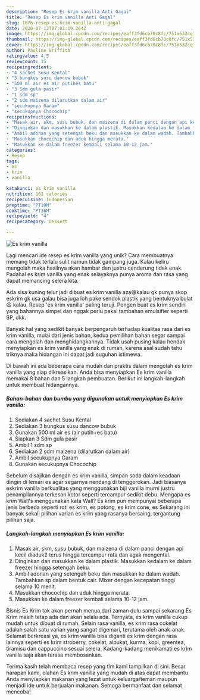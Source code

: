 ```yaml
---
description: "Resep Es krim vanilla Anti Gagal"
title: "Resep Es krim vanilla Anti Gagal"
slug: 1676-resep-es-krim-vanilla-anti-gagal
date: 2020-07-12T07:02:19.264Z
image: https://img-global.cpcdn.com/recipes/eaff3fd6cb70c8fc/751x532cq70/es-krim-vanilla-foto-resep-utama.jpg
thumbnail: https://img-global.cpcdn.com/recipes/eaff3fd6cb70c8fc/751x532cq70/es-krim-vanilla-foto-resep-utama.jpg
cover: https://img-global.cpcdn.com/recipes/eaff3fd6cb70c8fc/751x532cq70/es-krim-vanilla-foto-resep-utama.jpg
author: Pauline Griffith
ratingvalue: 4.5
reviewcount: 15
recipeingredient:
- "4 sachet Susu Kental"
- "3 bungkus susu dancow bubuk"
- "500 ml air es air putihes batu"
- "3 Sdm gula pasir"
- "1 sdm sp"
- "2 sdm maizena dilarutkan dalam air"
- "secukupnya Garam"
- "secukupnya Chocochip"
recipeinstructions:
- "Masak air, skm, susu bubuk, dan maizena di dalam panci dengan api kecil diaduk2 terus hingga tercampur rata dan agak mengental."
- "Dinginkan dan masukkan ke dalam plastik. Masukkan kedalam ke dalam freezer hingga setengah beku."
- "Ambil adonan yang setengah beku dan masukkan ke dalam wadah. Tambahkan sp dalam bentuk cair. Mixer dengan kecepatan tinggi selama 10 menit."
- "Masukkan chocochip dan aduk hingga merata."
- "Masukkan ke dalam freezer kembali selama 10-12 jam."
categories:
- Resep
tags:
- es
- krim
- vanilla

katakunci: es krim vanilla 
nutrition: 161 calories
recipecuisine: Indonesian
preptime: "PT10M"
cooktime: "PT36M"
recipeyield: "4"
recipecategory: Dessert

---
```



![Es krim vanilla](https://img-global.cpcdn.com/recipes/eaff3fd6cb70c8fc/751x532cq70/es-krim-vanilla-foto-resep-utama.jpg)

Lagi mencari ide resep es krim vanilla yang unik? Cara membuatnya memang tidak terlalu sulit namun tidak gampang juga. Kalau keliru mengolah maka hasilnya akan hambar dan justru cenderung tidak enak. Padahal es krim vanilla yang enak selayaknya punya aroma dan rasa yang dapat memancing selera kita.

Ada sisa kuning telur jadi dibuat es krim vanilla aza😄kalau gk punya skop eskrim gk usa galau bisa juga loh pake sendok plastik yang bentuknya bulat😆 kalau. Resep &#39;es krim vanilla&#39; paling teruji. Pengen buat es krim sendiri yang bahannya simpel dan nggak perlu pakai tambahan emulsifier seperti SP, dkk.

Banyak hal yang sedikit banyak berpengaruh terhadap kualitas rasa dari es krim vanilla, mulai dari jenis bahan, kedua pemilihan bahan segar sampai cara mengolah dan menghidangkannya. Tidak usah pusing kalau hendak menyiapkan es krim vanilla yang enak di rumah, karena asal sudah tahu triknya maka hidangan ini dapat jadi suguhan istimewa.


Di bawah ini ada beberapa cara mudah dan praktis dalam mengolah es krim vanilla yang siap dikreasikan. Anda bisa menyiapkan Es krim vanilla memakai 8 bahan dan 5 langkah pembuatan. Berikut ini langkah-langkah untuk membuat hidangannya.

<!--inarticleads1-->

##### Bahan-bahan dan bumbu yang digunakan untuk menyiapkan Es krim vanilla:

1. Sediakan 4 sachet Susu Kental
1. Sediakan 3 bungkus susu dancow bubuk
1. Gunakan 500 ml air es (air putih+es batu)
1. Siapkan 3 Sdm gula pasir
1. Ambil 1 sdm sp
1. Sediakan 2 sdm maizena (dilarutkan dalam air)
1. Ambil secukupnya Garam
1. Gunakan secukupnya Chocochip


Sebelum disajikan dengan es krim vanilla, simpan soda dalam keadaan dingin di lemari es agar segarnya nendang di tenggorokan. Jadi biasanya eskrim vanilla berkualitas yang menggunakan biji vanilla murni justru penampilannya terkesan kotor seperti tercampur sedikit debu. Mengapa es krim Wall&#39;s menggunakan kata Wall? Es krim pun mempunyai beberapa jenis berbeda seperti roti es krim, es potong, es krim cone, es Sekarang ini banyak sekali pilihan varian es krim yang rasanya bersaing, tergantung pilihan saja. 

<!--inarticleads2-->

##### Langkah-langkah menyiapkan Es krim vanilla:

1. Masak air, skm, susu bubuk, dan maizena di dalam panci dengan api kecil diaduk2 terus hingga tercampur rata dan agak mengental.
1. Dinginkan dan masukkan ke dalam plastik. Masukkan kedalam ke dalam freezer hingga setengah beku.
1. Ambil adonan yang setengah beku dan masukkan ke dalam wadah. Tambahkan sp dalam bentuk cair. Mixer dengan kecepatan tinggi selama 10 menit.
1. Masukkan chocochip dan aduk hingga merata.
1. Masukkan ke dalam freezer kembali selama 10-12 jam.


Bisnis Es Krim tak akan pernah menua,dari zaman dulu sampai sekarang Es Krim masih tetap ada dan akan selalu ada. Ternyata, es krim vanilla cukup mudah untuk dibuat di rumah. Selain rasa vanilla, es krim rasa cokelat adalah salah satu varian yang sangat digemari, terutama oleh anak-anak. Selamat berkreasi ya, es krim vanilla bisa diganti es krim dengan rasa lainnya seperti es krim stroberry, cokelat, alpukat, kurma, kopi, greentea, tiramisu dan cappuccino sesuai selera. Kadang-kadang menikamati es krim vanilla saja akan terasa membosankan. 

Terima kasih telah membaca resep yang tim kami tampilkan di sini. Besar harapan kami, olahan Es krim vanilla yang mudah di atas dapat membantu Anda menyiapkan makanan yang lezat untuk keluarga/teman maupun menjadi ide untuk berjualan makanan. Semoga bermanfaat dan selamat mencoba!
